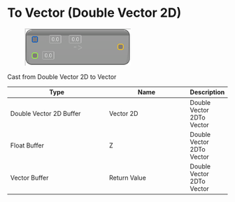 # To Vector (Double Vector 2D)

<div align="left" data-full-width="false">

<figure><img src="To_Vector_(Double_Vector_2D).png" alt=""><figcaption></figcaption></figure>

</div>

Cast from Double Vector 2D to Vector

<table>
<thead><tr><th width="250">Type</th><th width="200">Name</th><th>Description</th></tr></thead>
<tbody>
<tr><td>Double Vector 2D Buffer</td><td>Vector 2D</td><td>Double Vector 2DTo Vector</td></tr>
<tr><td>Float Buffer</td><td>Z</td><td>Double Vector 2DTo Vector</td></tr>
<tr><td>Vector Buffer</td><td>Return Value</td><td>Double Vector 2DTo Vector</td></tr>
</tbody>
</table>